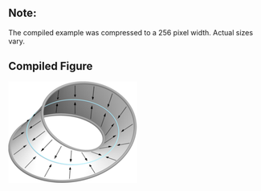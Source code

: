 Note:
-----

The compiled example was compressed to a 256
pixel width. Actual sizes vary.

Compiled Figure
---------------
![Example](Mobius_Strip_Def_Retract_Inner_Circle.png)
